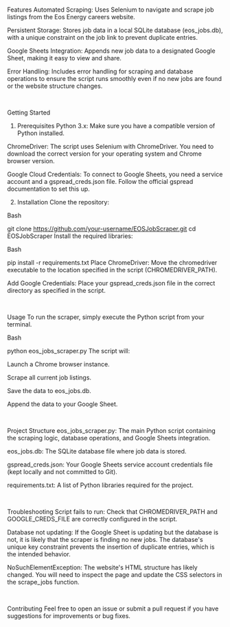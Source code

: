 <br>

Features
Automated Scraping: Uses Selenium to navigate and scrape job listings from the Eos Energy careers website.

Persistent Storage: Stores job data in a local SQLite database (eos_jobs.db), with a unique constraint on the job link to prevent duplicate entries.

Google Sheets Integration: Appends new job data to a designated Google Sheet, making it easy to view and share.

Error Handling: Includes error handling for scraping and database operations to ensure the script runs smoothly even if no new jobs are found or the website structure changes.

<br>

Getting Started
1. Prerequisites
Python 3.x: Make sure you have a compatible version of Python installed.

ChromeDriver: The script uses Selenium with ChromeDriver. You need to download the correct version for your operating system and Chrome browser version.

Google Cloud Credentials: To connect to Google Sheets, you need a service account and a gspread_creds.json file. Follow the official gspread documentation to set this up.

2. Installation
Clone the repository:

Bash

git clone https://github.com/your-username/EOSJobScraper.git
cd EOSJobScraper
Install the required libraries:

Bash

pip install -r requirements.txt
Place ChromeDriver: Move the chromedriver executable to the location specified in the script (CHROMEDRIVER_PATH).

Add Google Credentials: Place your gspread_creds.json file in the correct directory as specified in the script.

<br>

Usage
To run the scraper, simply execute the Python script from your terminal.

Bash

python eos_jobs_scraper.py
The script will:

Launch a Chrome browser instance.

Scrape all current job listings.

Save the data to eos_jobs.db.

Append the data to your Google Sheet.

<br>

Project Structure
eos_jobs_scraper.py: The main Python script containing the scraping logic, database operations, and Google Sheets integration.

eos_jobs.db: The SQLite database file where job data is stored.

gspread_creds.json: Your Google Sheets service account credentials file (kept locally and not committed to Git).

requirements.txt: A list of Python libraries required for the project.

<br>

Troubleshooting
Script fails to run: Check that CHROMEDRIVER_PATH and GOOGLE_CREDS_FILE are correctly configured in the script.

Database not updating: If the Google Sheet is updating but the database is not, it is likely that the scraper is finding no new jobs. The database's unique key constraint prevents the insertion of duplicate entries, which is the intended behavior.

NoSuchElementException: The website's HTML structure has likely changed. You will need to inspect the page and update the CSS selectors in the scrape_jobs function.

<br>

Contributing
Feel free to open an issue or submit a pull request if you have suggestions for improvements or bug fixes.







